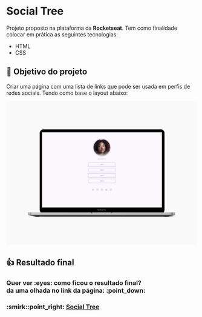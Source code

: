 # Social Tree
Projeto proposto na plataforma da **Rocketseat**. Tem como finalidade colocar em prática as seguintes tecnologias:

* HTML
* CSS

## :dart: Objetivo do projeto
Criar uma página com uma lista de links que pode ser usada em perfis de redes sociais. Tendo como base o layout abaixo:

![Layout Social Tree](images/layout.png)

## :thumbsup: Resultado final
<h3>Quer ver :eyes: como ficou o resultado final?<br>
da uma olhada no link da página: :point_down:</h3>
<h3>:smirk::point_right: <a href="https://alvaronascimento04.github.io/social-tree-challenge-rocketseat/" target="_blank">Social Tree</a></h3>